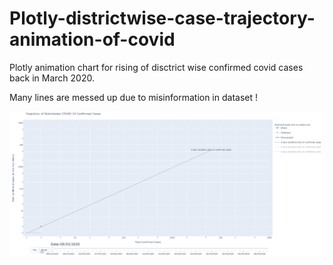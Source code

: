 # Plotly-districtwise-case-trajectory-animation-of-covid
Plotly animation chart for rising of disctrict wise confirmed covid cases back in March 2020.

Many lines are messed up due to misinformation in dataset ! 

![Alt text](gif/Animation.gif)
